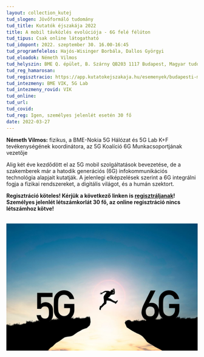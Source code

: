 ```yaml
---
layout: collection_kutej
tud_slogen: Jövőformáló tudomány
tud_title: Kutatók éjszakája 2022
title: A mobil távközlés evolúciója - 6G felé félúton
tud_tipus: Csak online látogatható
tud_idopont: 2022. szeptember 30. 16.00-16:45
tud_programfelelos: Hajós-Wisinger Borbála, Dallos Györgyi
tud_eloadok: Németh Vilmos
tud_helyszin: BME Q. épület, B. Szárny QB203 1117 Budapest, Magyar tudósok krt. 2.
tud_reg_hamarosan:
tud_regisztracio: https://app.kutatokejszakaja.hu/esemenyek/budapesti-muszaki-es-gazdasagtudomanyi-egyetem/a-mobil-tavkozles-evolucioja-6g-fele-feluton
tud_intezmeny: BME VIK, 5G Lab
tud_intezmeny_rovid: VIK
tud_online:
tud_url:
tud_covid:
tud_reg: Igen, személyes jelenlét esetén 30 fő
date: 2022-03-27
---
```


<b>Németh Vilmos:</b> fizikus, a BME-Nokia 5G Hálózat és 5G Lab K+F tevékenységének koordinátora, az 5G Koalíció 6G Munkacsoportjának vezetője 


Alig két éve kezdődött el az 5G mobil szolgáltatások bevezetése, de a szakemberek már a hatodik generációs (6G) infokommunikációs technológia alapjait kutatják. A jelenlegi elképzelések szerint a 6G integrálni fogja a fizikai rendszereket, a digitális világot, és a humán szektort.

<b>Regisztráció köteles! Kérjük a következő linken is <a href="https://forms.office.com/pages/responsepage.aspx?id=q0g1anB1cUKRqFjaAGlwKcAALLAA25RIiqcAxfGizQxUMlVCQTJYVjNHTkVFRFdRQ05QNko5RTRIWC4u" target="_blank">regisztráljanak</a>! Személyes jelenlét létszámkorlát 30 fő, az online regisztráció nincs létszámhoz kötve!</b>

<br>
<img src="images/5G-6G_mobil_tavkozles.jpg" max-width="500" class="center"> 
